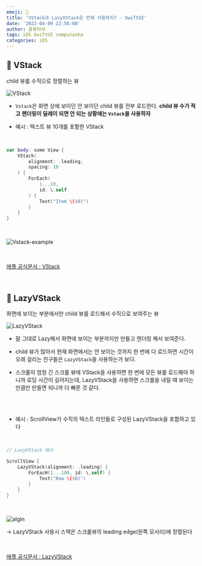 ```yaml
---
emoji: 📱
title: 'VStack과 LazyVStack은 언제 사용하지? - SwiftUI'
date: '2022-04-09 22:56:00'
author: 콤퓨타샤
tags: iOS SwiftUI computasha
categories: iOS
---
```



## 🥞 VStack

child 뷰를 수직으로 정렬하는 뷰

![VStack](/vstack.png)

- `Vstack`은 화면 상에 보이던 안 보이던 child 뷰를 전부 로드한다. **child 뷰 수가 적고 렌더링이 딜레이 되면 안 되는 상황에는 `Vstack`을 사용하자** 

- 예시 : 텍스트 뷰 10개를 포함한 VStack

<br>

```swift
var body: some View {
    VStack(
        alignment: .leading,
        spacing: 10
    ) {
        ForEach(
            1...10,
            id: \.self
        ) {
            Text("Item \($0)")
        }
    }
}
```

<br>

![Vstack-example](/SwiftUI-VStack.png)

<br>

[애플 공식문서 : VStack](https://developer.apple.com/documentation/swiftui/vstack)


<br>

## 🍔 LazyVStack

화면에 보이는 부분에서만 child 뷰를 로드해서 수직으로 보여주는 뷰

![LazyVStack](/lazyvstack.png)


- 말 그대로 Lazy해서 화면에 보이는 부분까지만 만들고 렌더링 해서 보여준다.
- child 뷰가 많아서 현재 화면에서는 안 보이는 것까지 한 번에 다 로드하면 시간이 오래 걸리는 친구들은 `LazyVStack`을 사용하는가 보다.

- 스크롤이 엄청 긴 스크롤 뷰에 VStack을 사용하면 한 번에 모든 뷰를 로드해야 하니까 로딩 시간이 길어지는데, LazyVStack을 사용하면 스크롤을 내릴 때 보이는 만큼만 만들면 되니까 더 빠른 것 같다.  

<br><br>

- 예시 : ScrollView가 수직의 텍스트 라인들로 구성된 LazyVStack을 포함하고 있다
    

<br>

```swift
// LazyVStack 예시

ScrollView {
	LazyVStack(alignment: .leading) {
		ForEacH(1...100, id: \.self) {
			Text("Row \($0)")
		}
	}
}
```

<br>

![algin](/align.png)

→ LazyVStack 사용시 스택은 스크롤뷰의 leading edge(왼쪽 모서리)에 정렬된다





<br>

[애플 공식문서 : LazyVStack](https://developer.apple.com/documentation/swiftui/lazyvstack)


<br>
